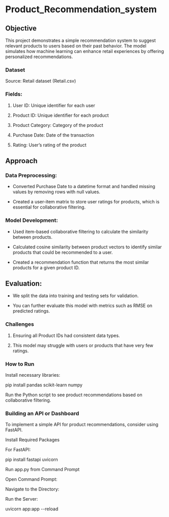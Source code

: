 # Product_Recommendation_system


## Objective

This project demonstrates a simple recommendation system to suggest relevant products to users based on their past behavior. The model simulates how machine learning can enhance retail experiences by offering personalized recommendations.

### Dataset

Source: Retail dataset (Retail.csv)

### Fields:

1. User ID: Unique identifier for each user

2. Product ID: Unique identifier for each product

3. Product Category: Category of the product

4. Purchase Date: Date of the transaction

5. Rating: User’s rating of the product

## Approach

### Data Preprocessing:

* Converted Purchase Date to a datetime format and handled missing values by removing rows with null values.

* Created a user-item matrix to store user ratings for products, which is essential for collaborative filtering.

### Model Development:

* Used item-based collaborative filtering to calculate the similarity between products.

* Calculated cosine similarity between product vectors to identify similar products that could be recommended to a user.

* Created a recommendation function that returns the most similar products for a given product ID.


## Evaluation:

* We split the data into training and testing sets for validation.

* You can further evaluate this model with metrics such as RMSE on predicted ratings.


### Challenges

1. Ensuring all Product IDs had consistent data types.

2. This model may struggle with users or products that have very few ratings.

### How to Run

Install necessary libraries:

pip install pandas scikit-learn numpy

Run the Python script to see product recommendations based on collaborative filtering.

### Building an API or Dashboard

To implement a simple API for product recommendations, consider using FastAPI.

Install Required Packages

For FastAPI:

pip install fastapi uvicorn

Run app.py from Command Prompt

Open Command Prompt:

Navigate to the Directory:

Run the Server:

uvicorn app:app --reload
